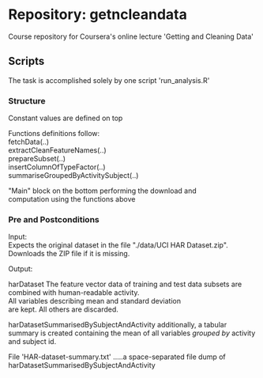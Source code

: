 # Repository: getncleandata
Course repository for Coursera's online lecture 'Getting and Cleaning Data'


## Scripts

The task is accomplished solely by one script 'run_analysis.R'

### Structure

  Constant values are defined on top                                
                                                                    
  Functions definitions follow:                                     
    fetchData(..)                                                   
    extractCleanFeatureNames(..)                                    
    prepareSubset(..)                                               
    insertColumnOfTypeFactor(..)                                    
    summariseGroupedByActivitySubject(..)                           
                                                                    
  "Main" block on the bottom performing the download and         
  computation using the functions above                             
                                                                    

### Pre and Postconditions

Input:                                                              
  Expects the original dataset in the file "./data/UCI HAR Dataset.zip".
  Downloads the ZIP file if it is missing.                          
                                                                    
Output:                                                             
                                                                    
  harDataset The feature vector data of training and test data
             subsets are combined with human-readable activity.     
             All variables describing mean and standard deviation   
             are kept. All others are discarded.                    
                                                                    
  harDatasetSummarisedBySubjectAndActivity 
             additionally, a tabular
             summary is created containing the mean of all variables
             *grouped by* activity and subject id.
                                                                    
  File 'HAR-dataset-summary.txt' .....a space-separated file dump of
             harDatasetSummarisedBySubjectAndActivity               
